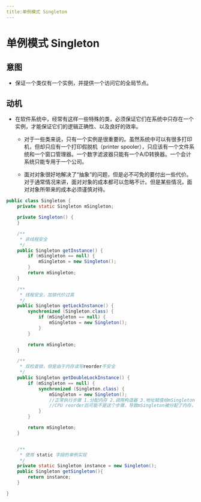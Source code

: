 ```yaml
---
title:单例模式 Singleton
---
```


# 单例模式 Singleton

## 意图
+ 保证一个类仅有一个实例，并提供一个访问它的全局节点。

## 动机
+ 在软件系统中，经常有这样一些特殊的类，必须保证它们在系统中只存在一个实例，才能保证它们的逻辑正确性、以及良好的效率。

  + 对于一些类来说，只有一个实例是很重要的。虽然系统中可以有很多打印机，但却只应有一个打印假脱机（printer spooler），只应该有一个文件系统和一个窗口管理器。一个数字滤波器只能有一个A/D转换器。一个会计系统只能专用于一个公司。

  + 面对对象很好地解决了“抽象”的问题，但是必不可免的要付出一些代价。对于通常情况来讲，面对对象的成本都可以忽略不计。但是某些情况，面对对象所带来的成本必须谨慎对待。

~~~ java
public class Singleton {
    private static Singleton mSingleton;

    private Singleton() {
    }

    /**
     * 非线程安全
     */
    public Singleton getInstance() {
        if (mSingleton == null) {
            mSingleton = new Singleton();
        }
        return mSingleton;
    }

    /**
     * 线程安全，加锁代价过高
     */
    public Singleton getLockInstance() {
        synchronized (Singleton.class) {
            if (mSingleton == null) {
                mSingleton = new Singleton();
            }
        }

        return mSingleton;
    }

    /**
     * 双检查锁，但是由于内存读写reorder不安全
     */
    public Singleton getDoubleLockInstance() {
        if (mSingleton == null) {
            synchronized (Singleton.class) {
                mSingleton = new Singleton();
                //正常执行步骤 1.分配内存 2.调用构造器 3.地址赋值给mSingleton
                //CPU reorder后可能不是这个步骤，导致mSingleton被分配了内存，但是还是空值 例如 1.分配内存 2.地址赋值给mSingleton 3.调用构造器
            }
        }

        return mSingleton;
    }


    /**
     * 使用 static 字段的单例实现
     */
    private static Singleton instance = new Singleton();
    public Singleton getSingleton(){
        return instance;
    }

}
~~~